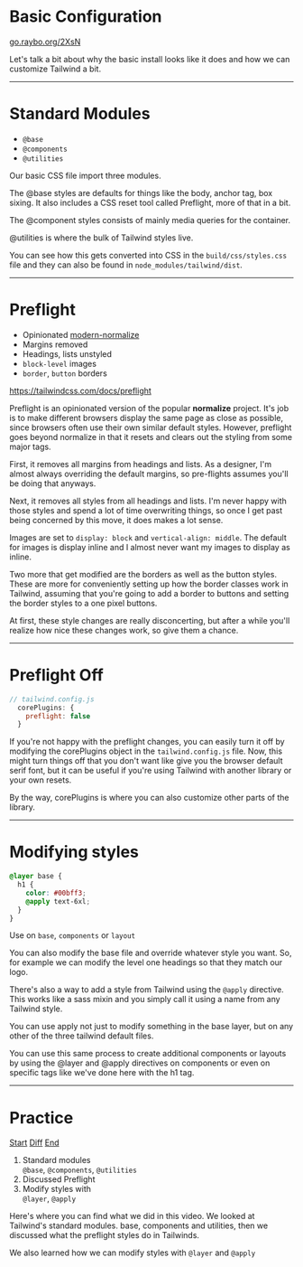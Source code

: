 <!-- .slide: data-state="layout-title" class="bg-dark"-->

# Basic Configuration

<div class="slide-link"><a href="https://go.raybo.org/2XsN"><i class="fab fa-slideshare"></i> go.raybo.org/2XsN</a></div>

> >

Let's talk a bit about why the basic install looks like it does and how we can customize Tailwind a bit.

---

# Standard Modules

- `@base`
- `@components`
- `@utilities`

> >

Our basic CSS file import three modules.

The @base styles are defaults for things like the body, anchor tag, box sixing. It also includes a CSS reset tool called Preflight, more of that in a bit.

The @component styles consists of mainly media queries for the container. 

@utilities is where the bulk of Tailwind styles live.

You can see how this gets converted into CSS in the `build/css/styles.css` file and they can also be found in `node_modules/tailwind/dist`.

---

# Preflight

- Opinionated [modern-normalize](https://github.com/sindresorhus/modern-normalize)
- Margins removed
- Headings, lists unstyled
- `block-level` images
- `border`, `button` borders


https://tailwindcss.com/docs/preflight

> >

Preflight is an opinionated version of the popular **normalize** project. It's job is to make different browsers display the same page as close as possible, since browsers often use their own similar default styles. However, preflight goes beyond normalize in that it resets and clears out the styling from some major tags. 

First, it removes all margins from headings and lists. As a designer, I'm almost always overriding the default margins, so pre-flights assumes you'll be doing that anyways.

Next, it removes all styles from all headings and lists. I'm never happy with those styles and spend a lot of time overwriting things, so once I get past being concerned by this move, it does makes a lot sense.

Images are set to `display: block` and `vertical-align: middle`. The default for images is display inline and I almost never want my images to display as inline.

Two more that get modified are the borders as well as the button styles. These are more for conveniently setting up how the border classes work in Tailwind, assuming that you're going to add a border to buttons and setting the border styles to a one pixel buttons.

At first, these style changes are really disconcerting, but after a while you'll realize how nice these changes work, so give them a chance.

---

# Preflight Off

```js
// tailwind.config.js
  corePlugins: {
    preflight: false
  }
```

> >

If you're not happy with the preflight changes, you can easily turn it off by modifying the corePlugins object in the `tailwind.config.js` file. Now, this might turn things off that you don't want like give you the browser default serif font, but it can be useful if you're using Tailwind with another library or your own resets.

By the way, corePlugins is where you can also customize other parts of the library.

---

# Modifying styles

```scss
@layer base {
  h1 {
    color: #00bff3;
    @apply text-6xl;
  }
}
```

Use on `base`, `components` or `layout`

> >

You can also modify the base file and override whatever style you want. So, for example we can modify the level one headings so that they match our logo.

There's also a way to add a style from Tailwind using the `@apply` directive. This works like a sass mixin and you simply call it using a name from any Tailwind style. 

You can use apply not just to modify something in the base layer, but on any other of the three tailwind default files.

You can use this same process to create additional components or layouts by using the @layer and @apply directives on components or even on specific tags like we've done here with the h1 tag.

---

<!-- .slide: data-state="layout-title" data-transition="zoom" class="bg-dark"-->

# Practice

<div class="btn-group mt-3" role="group" aria-label="Basic example">
  <a type="button" class="animate__animated animate__backInLeft btn btn-lg btn-exciting text-white" href="https://github.com/LinkedInLearning/tailwind-css-2841311/tree/01_02b" target="_blank">Start</a>
  <a type="button" class="animate__animated animate__zoomInDown btn btn-lg btn-royal text-white" href="htthttps://github.com/LinkedInLearning/vue3-esst-2834032/compare/01_02b..01_02e" target="_blank">Diff</a>
  <a type="button" class="animate__animated animate__backInRight animate__slow btn btn-lg btn-primary text-white" href="https://github.com/LinkedInLearning/tailwind-css-2841311/tree/01_02e" target="_blank">End</a>
</div>

1. Standard modules<br>`@base`, `@components`, `@utilities`
1. Discussed Preflight 
1. Modify styles with<br>`@layer`, `@apply`

> >

Here's where you can find what we did in this video. We looked at Tailwind's standard modules. base, components and utilities, then we discussed what the preflight styles do in Tailwinds.

We also learned how we can modify styles with `@layer` and `@apply` 